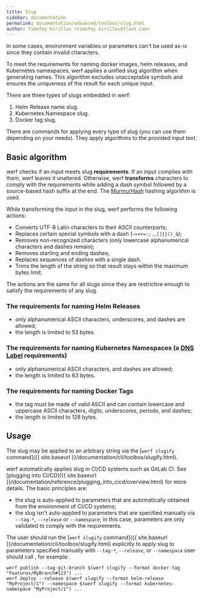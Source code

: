 ```yaml
---
title: Slug
sidebar: documentation
permalink: documentation/advanced/toolbox/slug.html
author: Timofey Kirillov <timofey.kirillov@flant.com>
---
```


In some cases, environment variables or parameters can't be used as-is since they contain invalid characters.

To meet the requirements for naming docker images, helm releases, and Kubernetes namespaces, werf applies a unified slug algorithm when generating names. This algorithm excludes unacceptable symbols and ensures the uniqueness of the result for each unique input.

There are three types of slugs embedded in werf:

1. Helm Release name slug.
2. Kubernetes Namespace slug.
3. Docker tag slug.

There are commands for applying every type of slug (you can use them depending on your needs). They apply algorithms to the provided input text.

## Basic algorithm

werf checks if an input meets slug **requirements**. If an input complies with them, werf leaves it unaltered. Otherwise, werf **transforms** characters to comply with the requirements while adding a dash symbol followed by a source-based hash suffix at the end. The [MurmurHash](https://en.wikipedia.org/wiki/MurmurHash) hashing algorithm is used.

While transforming the input in the slug, werf performs the following actions:
* Converts UTF-8 Latin characters to their ASCII counterparts;
* Replaces certain special symbols with a dash (`~><+=:;.,[]{}()_&`);
* Removes non-recognized characters (only lowercase alphanumerical characters and dashes remain);
* Removes starting and ending dashes;
* Replaces sequences of dashes with a single dash.
* Trims the length of the string so that result stays within the maximum bytes limit.

The actions are the same for all slugs since they are restrictive enough to satisfy the requirements of any slug.

### The requirements for naming Helm Releases
* only alphanumerical ASCII characters, underscores, and dashes are allowed;
* the length is limited to 53 bytes.

### The requirements for naming Kubernetes Namespaces (a [DNS Label](https://www.ietf.org/rfc/rfc1035.txt) requirements)
* only alphanumerical ASCII characters, and dashes are allowed;
* the length is limited to 63 bytes.

### The requirements for naming Docker Tags
* the tag must be made of valid ASCII and can contain lowercase and uppercase ASCII characters, digits, underscores, periods, and dashes;
* the length is limited to 128 bytes.

## Usage

The slug may be applied to an arbitrary string via the [`werf slugify` command]({{ site.baseurl }}/documentation/cli/toolbox/slugify.html).

werf automatically applies slug in CI/CD systems such as GitLab CI. See [plugging into CI/CD]({{ site.baseurl }}/documentation/reference/plugging_into_cicd/overview.html) for more details. The basic principles are:
 * the slug is auto-applied to parameters that are automatically obtained from the environment of CI/CD systems;
 * the slug isn't auto-applied to parameters that are specified manually via `--tag-*`, `--release` or `--namespace`; in this case, parameters are only validated to comply with the requirements.

The user should run the [`werf slugify` command]({{ site.baseurl }}/documentation/cli/toolbox/slugify.html) explicitly to apply slug to parameters specified manually with `--tag-*`, `--release`, or `--namespace` user should call , for example:

```shell
werf publish --tag-git-branch $(werf slugify --format docker-tag "Features/MyBranch#123") ...
werf deploy --release $(werf slugify --format helm-release "MyProject/1") --namespace $(werf slugify --format kubernetes-namespace "MyProject/1") ...
```
